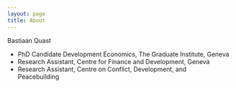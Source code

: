 ```yaml
---
layout: page
title: About
---
```


Bastiaan Quast
- PhD Candidate Development Economics, The Graduate Institute, Geneva
- Research Assistant, Centre for Finance and Development, Geneva
- Research Assistant, Centre on Conflict, Development, and Peacebuilding
